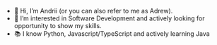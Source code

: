 - 👋 Hi, I’m Andrii (or you can also refer to me as Adrew).
- 👀 I’m interested in Software Development and actively looking for opportunity to show my skills.
- 📚 I know Python, Javascript/TypeScript and actively learning Java
